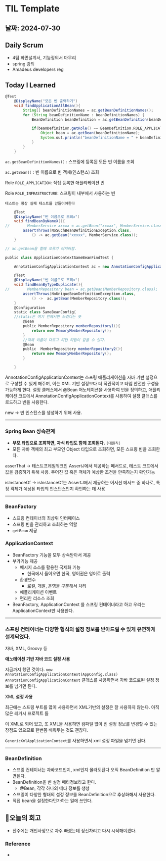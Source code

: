 # TIL Template

## 날짜: 2024-07-30

## Daily Scrum
- 4팀 화면설계서, 기능정의서 마무리
- spring 강의
- Amadeus developers reg

## Today I Learned

```groovy
@Test
    @DisplayName("모든 빈 출력하기")
    void findApplicationAllBean(){
        String[] beanDefinitionNames = ac.getBeanDefinitionNames();
        for (String beanDefinitionName : beanDefinitionNames) {
            BeanDefinition beanDefinition = ac.getBeanDefinition(beanDefinitionName);

            if(beanDefinition.getRole() == BeanDefinition.ROLE_APPLICATION){
                Object bean = ac.getBean(beanDefinitionName);
                System.out.println("beanDefinitionName = " + beanDefinitionName + " object = " + bean);
            }
        }
    }
```

`ac.getBeanDefinitionNames()` : 스프링에 등록된 모든 빈 이름을 조회

`ac.getBean()` : 빈 이름으로 빈 객체(인스턴스) 조회

Role `ROLE_APPLICATION`: 직접 등록한 애플리케이션 빈

Role `ROLE_INFRASTRUCTURE`: 스프링이 내부에서 사용하는 빈

`테스트는 항상 실패 테스트를 만들어야한다` 

```groovy
    @Test
    @DisplayName("빈 이름으로 조회x")
    void findBeanByNameX(){
//        MemberService xxxxx = ac.getBean("xxxxx", MemberService.class);
        assertThrows(NoSuchBeanDefinitionException.class,
            () -> ac.getBean("xxxxx", MemberService.class));
    }

// ac.getBean을 할때 오류가 터져야함.
```

```groovy
public class ApplicationContextSameBeanFindTest {

    AnnotationConfigApplicationContext ac = new AnnotationConfigApplicationContext(SameBeanConfig.class);

    @Test
    @DisplayName("빈 이름으로 조회x")
    void findBeanByTypeDuplicate(){
//        MemberRepository bean = ac.getBean(MemberRepository.class);
        assertThrows(NoUniqueBeanDefinitionException.class,
            () ->  ac.getBean(MemberRepository.class));
    }
    @Configuration
    static class SameBeanConfig{
    //static은 여기 안에서만 쓰겠다는 뜻
        @Bean
        public MemberRepository memberRepository1(){
            return new MemoryMemberRepository();
        }
        //객체 이름이 다르고 리턴 타입이 같을 수 있다.
        @Bean
        public  MemberRepository memberRepository2(){
            return new MemoryMemberRepository();
        }

    }
```

<aside>
AnnotationConfigApplicationContext는 스프링 애플리케이션을 자바 기반 설정으로 구성할 수 있게 해주며, 이는 XML 기반 설정보다 더 직관적이고 타입 안전한 구성을 가능하게 한다. 설정 클래스에서 @Bean 어노테이션을 사용하여 빈을 정의하고, 애플리케이션 코드에서 AnnotationConfigApplicationContext를 사용하여 설정 클래스를 로드하고 빈을 사용한다.

new → 빈 인스턴스를 생성하기 위해 사용.

</aside>

---

### Spring Bean 상속관계

- **부모 타입으로 조회하면, 자식 타입도 함께 조회된다.** `(대원칙)`
- 모든 자바 객체의 최고 부모인 Object 타입으로 조회하면, 모든 스프링 빈을 조회한다.

<aside>
asserThat
→ 테스트프레임워크인 AssertJ에서 제공하는 메서드로, 테스트 코드에서 값을 검증하기 위해 사용.
주어진 값 혹은 객체가 예상한 조건을 만족하는지 확인가능

isInstanceOf
→ isInstanceOf는 AssertJ에서 제공하는 어서션 메서드 중 하나로, 특정 객체가 예상된 타입의 인스턴스인지 확인하는 데 사용

</aside>

---

### BeanFactory

- 스프링 컨테이너의 최상위 인터페이스
- 스프링 빈을 관리하고 조회하는 역할
- `getBean` 제공

### ApplicationContext

- BeanFactory 기능을 모두 상속받아서 제공
- 부가기능 제공
    - 메시지 소스를 활용한 국제화 기능
        - 한국에서 들어오면 한국, 영어권은 영어로 출력
    - 환경변수
        - 로컬, 개발, 운영을 구분해서 처리
    - 애플리케이션 이벤트
    - 편리한 리소스 조회
- BeanFactory, ApplicationContext 를 스프링 컨테이너라고 하고 우리는 ApplicationContext만 사용한다.

---


### 스프링 컨테이너는 다양한 형식의 설정 정보를 받아드릴 수 있게 유연하게 설계되었다.

자바, XML, Groovy 등

**애노테이션 기반 자바 코드 설정 사용**

지금까지 했던 것이다.
`new AnnotationConfigApplicationContext(AppConfig.class)`
`AnnotationConfigApplicationContext` 클래스를 사용하면서 자바 코드로된 설정 정보를 넘기면 된다.

XML **설정 사용**

최근에는 스프링 부트를 많이 사용하면서 XML기반의 설정은 잘 사용하지 않는다. 아직 많은 레거시 프로젝트 들

이 XML로 되어 있고, 또 XML을 사용하면 컴파일 없이 빈 설정 정보를 변경할 수 있는 장점도 있으므로 한번쯤
배워두는 것도 괜찮다.

`GenericXmlApplicationContext`를 사용하면서 xml 설정 파일을 넘기면 된다.

---

### BeanDefinition

- 스프링 컨테이너는 자바코드인지, xml인지 몰라도된다 오직 BeanDefinition 만 알면된다.
- BeanDefinition을 빈 설정 메타정보라고 한다.
    - @Bean, <bean> 각각 하나의 메타 정보를 생성
- 스프링이 다양한 형태의 설정 정보를 BeanDefinition으로 추상화해서 사용한다.
- 직접 bean을 설정한다던가하는 일에 쓰인다.


## 🎱오늘의 회고
- 전주에는 개인사정으로 자주 빠졌는데 정신차리고 다시 시작해야겠다. 

### Reference
- 